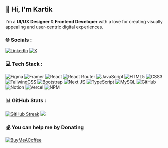 ## 👋 Hi, I'm Kartik

I'm a **UI/UX Designer** & **Frontend Developer** with a love for creating visually appealing and user-centric digital experiences.

### 🌐 Socials :

<!--- [![Website](https://img.shields.io/badge/website-white?style=for-the-badge&logo=safari&logoColor=%23242526)](https://kartic.online) -->
[![LinkedIn](https://img.shields.io/badge/LinkedIn-%230077B5.svg?style=for-the-badge&logo=linkedin&logoColor=white)](https://linkedin.com/in/01kartic)
[![X](https://img.shields.io/badge/X-black.svg?style=for-the-badge&logo=X&logoColor=white)](https://x.com/01_kartic)

### 💻 Tech Stack :

![Figma](https://img.shields.io/badge/figma-white.svg?style=for-the-badge&logo=figma&logoColor=black)
![Framer](https://img.shields.io/badge/Framer-black?style=for-the-badge&logo=framer&logoColor=white)
![React](https://img.shields.io/badge/react-%2320232a.svg?style=for-the-badge&logo=react&logoColor=%2361DAFB)
![React Router](https://img.shields.io/badge/React_Router-CA4245?style=for-the-badge&logo=react-router&logoColor=white)
![JavaScript](https://img.shields.io/badge/javascript-%23323330.svg?style=for-the-badge&logo=javascript&logoColor=%23F7DF1E)
![HTML5](https://img.shields.io/badge/html5-%23E34F26.svg?style=for-the-badge&logo=html5&logoColor=white)
![CSS3](https://img.shields.io/badge/css3-%231572B6.svg?style=for-the-badge&logo=css3&logoColor=white)
![TailwindCSS](https://img.shields.io/badge/tailwindcss-%2338B2AC.svg?style=for-the-badge&logo=tailwind-css&logoColor=white)
![Bootstrap](https://img.shields.io/badge/bootstrap-%238511FA.svg?style=for-the-badge&logo=bootstrap&logoColor=white)
![Next JS](https://img.shields.io/badge/Next-black?style=for-the-badge&logo=next.js&logoColor=white)
![TypeScript](https://img.shields.io/badge/typescript-%23007ACC.svg?style=for-the-badge&logo=typescript&logoColor=white)
![MySQL](https://img.shields.io/badge/mysql-4479A1.svg?style=for-the-badge&logo=mysql&logoColor=white)
![GitHub](https://img.shields.io/badge/github-%23121011.svg?style=for-the-badge&logo=github&logoColor=white)
![Notion](https://img.shields.io/badge/Notion-%23000000.svg?style=for-the-badge&logo=notion&logoColor=white)
![Vercel](https://img.shields.io/badge/vercel-%23000000.svg?style=for-the-badge&logo=vercel&logoColor=white)
![NPM](https://img.shields.io/badge/NPM-%23CB3837.svg?style=for-the-badge&logo=npm&logoColor=white)

### 📊 GitHub Stats :

[![GitHub Streak](https://github-readme-streak-stats.herokuapp.com?user=01kartic&theme=github-dark&hide_border=true&border_radius=4&date_format=M%20j%5B%2C%20Y%5D&card_height=180&hide_longest_streak=true)](https://git.io/streak-stats)
![](https://github-readme-stats.vercel.app/api/top-langs/?username=01kartic&theme=transparent&hide_border=true&include_all_commits=false&count_private=false&layout=compact)

### 💰 You can help me by Donating

[![BuyMeACoffee](https://img.shields.io/badge/Buy%20Me%20a%20Coffee-ffdd00?style=for-the-badge&logo=buy-me-a-coffee&logoColor=black)](https://buymeacoffee.com/kartic) 
